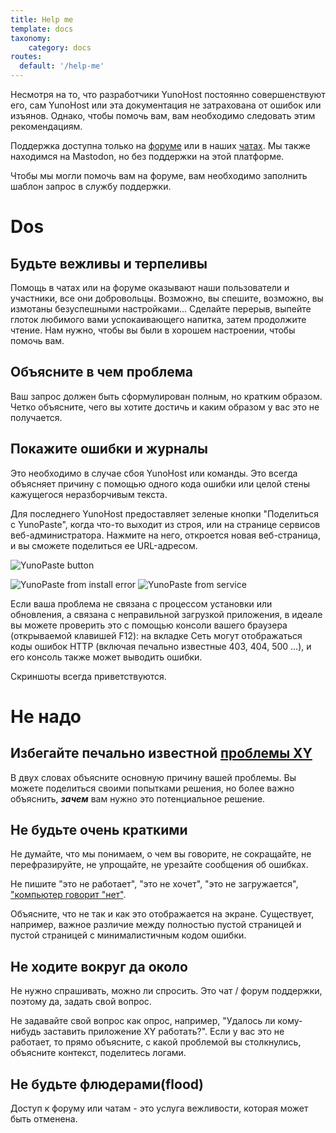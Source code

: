 ```yaml
---
title: Help me
template: docs
taxonomy:
    category: docs
routes:
  default: '/help-me'
---
```


Несмотря на то, что разработчики YunoHost постоянно совершенствуют его, сам YunoHost или эта документация не затрахована от ошибок или изъянов. Однако, чтобы помочь вам, вам необходимо следовать этим рекомендациям.

Поддержка доступна только на [форуме](https://forum.yunohost.org?target=_blank) или в наших [чатах](/chat_rooms?target=_blank).
Мы также находимся на Mastodon, но без поддержки на этой платформе.

Чтобы мы могли помочь вам на форуме, вам необходимо заполнить шаблон запрос в службу поддержки.

# Dos

## Будьте вежливы и терпеливы
Помощь в чатах или на форуме оказывают наши пользователи и участники, все они добровольцы. Возможно, вы спешите, возможно, вы измотаны безуспешными настройками... Сделайте перерыв, выпейте глоток любимого вами успокаивающего напитка, затем продолжите чтение. Нам нужно, чтобы вы были в хорошем настроении, чтобы помочь вам.

## Объясните в чем проблема
Ваш запрос должен быть сформулирован полным, но кратким образом. Четко объясните, чего вы хотите достичь и каким образом у вас это не получается.

## Покажите ошибки и журналы
Это необходимо в случае сбоя YunoHost или команды. Это всегда объясняет причину с помощью одного кода ошибки или целой стены кажущегося неразборчивым текста.

Для последнего YunoHost предоставляет зеленые кнопки "Поделиться с YunoPaste", когда что-то выходит из строя, или на странице сервисов веб-администратора. Нажмите на него, откроется новая веб-страница, и вы сможете поделиться ее URL-адресом.

![YunoPaste button](image://yunopaste.png)

![YunoPaste from install error](image://yunopaste_install.mp4?loop=1&controls=0&autoplay=1&muted)
![YunoPaste from service](image://yunopaste_service.mp4?loop=1&controls=0&autoplay=1&muted)

Если ваша проблема не связана с процессом установки или обновления, а связана с неправильной загрузкой приложения, в идеале вы можете проверить это с помощью консоли вашего браузера (открываемой клавишей F12): на вкладке Сеть могут отображаться коды ошибок HTTP (включая печально известные 403, 404, 500 ...), и его консоль также может выводить ошибки.

Скриншоты всегда приветствуются.

# Не надо

## Избегайте печально известной [проблемы XY](https://xyproblem.info/)
В двух словах объясните основную причину вашей проблемы. Вы можете поделиться своими попытками решения, но более важно объяснить, ***зачем*** вам нужно это потенциальное решение.

## Не будьте очень краткими
Не думайте, что мы понимаем, о чем вы говорите, не сокращайте, не перефразируйте, не упрощайте, не урезайте сообщения об ошибках.

Не пишите "это не работает", "это не хочет", "это не загружается", ["компьютер говорит "нет"](https://en.wikipedia.org/wiki/Computer_says_no).

Объясните, что не так и как это отображается на экране. Существует, например, важное различие между полностью пустой страницей и пустой страницей с минималистичным кодом ошибки.

## Не ходите вокруг да около

Не нужно спрашивать, можно ли спросить. Это чат / форум поддержки, поэтому да, задать свой вопрос.

Не задавайте свой вопрос как опрос, например, "Удалось ли кому-нибудь заставить приложение XY работать?". Если у вас это не работает, то прямо объясните, с какой проблемой вы столкнулись, объясните контекст, поделитесь логами.

## Не будьте флюдерами(flood) 
Доступ к форуму или чатам - это услуга вежливости, которая может быть отменена.
